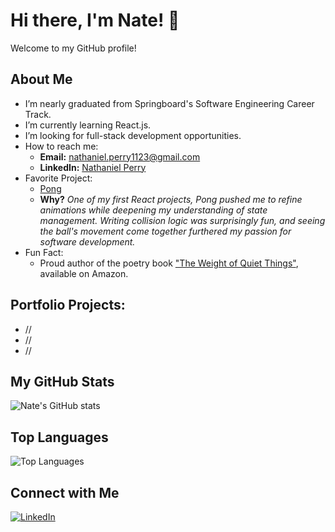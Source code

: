 # Hi there, I'm Nate! 👋

Welcome to my GitHub profile!

## About Me
- I’m nearly graduated from Springboard's Software Engineering Career Track.
- I’m currently learning React.js.
- I’m looking for full-stack development opportunities.
- How to reach me:
    - **Email:** [nathaniel.perry1123@gmail.com](mailto:nathaniel.perry1123@gmail.com)
    - **LinkedIn:** [Nathaniel Perry](https://www.linkedin.com/in/nathaniel-perry-646bb4326)
- Favorite Project:
    - [Pong](https://github.com/natep1123/Pong)  
    - **Why?** _One of my first React projects, Pong pushed me to refine animations while deepening my understanding of state management. Writing collision logic was surprisingly fun, and seeing the ball's movement come together furthered my passion for software development._
- Fun Fact:
    - Proud author of the poetry book ["The Weight of Quiet Things"](https://a.co/d/0tqders), available on Amazon.

## Portfolio Projects:
- //
- //
- //

## My GitHub Stats
![Nate's GitHub stats](https://github-readme-stats.vercel.app/api?username=natep1123&show_icons=true&theme=radical)

## Top Languages
![Top Languages](https://github-readme-stats.vercel.app/api/top-langs/?username=natep1123&theme=radical&layout=compact)

## Connect with Me
[![LinkedIn](https://img.shields.io/badge/-LinkedIn-blue?style=flat&logo=LinkedIn&logoColor=white)](https://www.linkedin.com/in/nathaniel-perry-646bb4326)


